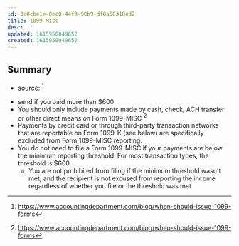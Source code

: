 ```yaml
---
id: 3c0cbe1e-0ec0-44f3-90b9-df8a58318ed2
title: 1099 Misc
desc: ''
updated: 1615950049652
created: 1615950049652
---
```


## Summary
- source: [^2]
<!-- -->


- send if you paid more than $600
- You should only include payments made by cash, check, ACH transfer or other direct means on Form 1099-MISC [^2]
- Payments by credit card or through third-party transaction networks that are reportable on Form 1099-K (see below) are specifically excluded from Form 1099-MISC reporting.
- You do not need to file a Form 1099-MISC if your payments are below the minimum reporting threshold. For most transaction types, the threshold is $600.
    - You are not prohibited from filing if the minimum threshold wasn't met, and the recipient is not excused from reporting the income regardless of whether you file or the threshold was met.







[^2]: https://www.accountingdepartment.com/blog/when-should-issue-1099-forms

